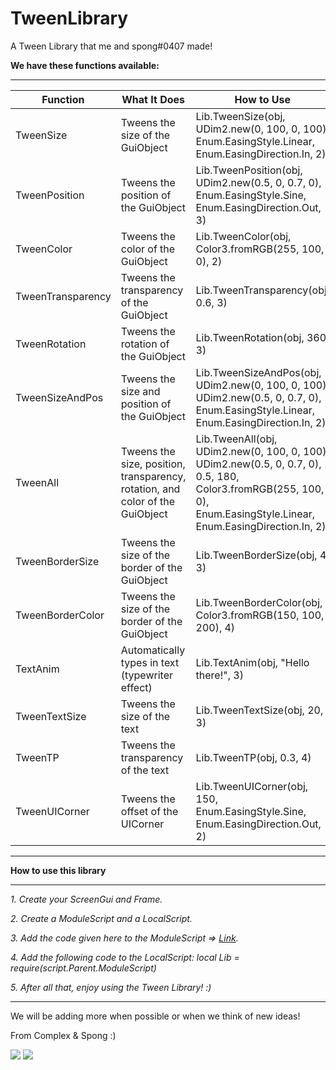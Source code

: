 # TweenLibrary
A Tween Library that me and spong#0407 made!

**We have these functions available:**
___
Function | What It Does | How to Use
--- | --- | ---
TweenSize | Tweens the size of the GuiObject | Lib.TweenSize(obj, UDim2.new(0, 100, 0, 100), Enum.EasingStyle.Linear, Enum.EasingDirection.In, 2)
TweenPosition | Tweens the position of the GuiObject | Lib.TweenPosition(obj, UDim2.new(0.5, 0, 0.7, 0), Enum.EasingStyle.Sine, Enum.EasingDirection.Out, 3)
TweenColor | Tweens the color of the GuiObject | Lib.TweenColor(obj, Color3.fromRGB(255, 100, 0), 2)
TweenTransparency | Tweens the transparency of the GuiObject | Lib.TweenTransparency(obj, 0.6, 3)
TweenRotation | Tweens the rotation of the GuiObject | Lib.TweenRotation(obj, 360, 3)
TweenSizeAndPos | Tweens the size and position of the GuiObject | Lib.TweenSizeAndPos(obj, UDim2.new(0, 100, 0, 100), UDim2.new(0.5, 0, 0.7, 0), Enum.EasingStyle.Linear, Enum.EasingDirection.In, 2)
TweenAll | Tweens the size, position, transparency, rotation, and color of the GuiObject | Lib.TweenAll(obj, UDim2.new(0, 100, 0, 100), UDim2.new(0.5, 0, 0.7, 0), 0.5, 180, Color3.fromRGB(255, 100, 0), Enum.EasingStyle.Linear, Enum.EasingDirection.In, 2)
TweenBorderSize | Tweens the size of the border of the GuiObject | Lib.TweenBorderSize(obj, 4, 3)
TweenBorderColor | Tweens the size of the border of the GuiObject | Lib.TweenBorderColor(obj, Color3.fromRGB(150, 100, 200), 4)
TextAnim | Automatically types in text (typewriter effect) | Lib.TextAnim(obj, "Hello there!", 3)
TweenTextSize | Tweens the size of the text | Lib.TweenTextSize(obj, 20, 3)
TweenTP | Tweens the transparency of the text | Lib.TweenTP(obj, 0.3, 4)
TweenUICorner | Tweens the offset of the UICorner | Lib.TweenUICorner(obj, 150, Enum.EasingStyle.Sine, Enum.EasingDirection.Out, 2)
___
**How to use this library**
___
*1. Create your ScreenGui and Frame.*

*2. Create a ModuleScript and a LocalScript.*

*3. Add the code given here to the ModuleScript => [Link](https://github.com/ComplexScripts/TweenLibrary/blob/main/library.lua).*

*4. Add the following code to the LocalScript: local Lib = require(script.Parent.ModuleScript)*

*5. After all that, enjoy using the Tween Library! :)*
___
We will be adding more when possible or when we think of new ideas!

From Complex & Spong :)

![](https://cdn.discordapp.com/attachments/753019137638269040/815432283896676352/pfp1.png)
![](https://cdn.discordapp.com/attachments/753019137638269040/815431741958783027/68747470733a2f2f63646e2e646973.png)
